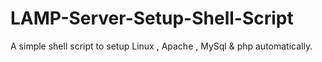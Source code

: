 # LAMP-Server-Setup-Shell-Script
A simple shell script to setup Linux , Apache , MySql &amp; php automatically.
